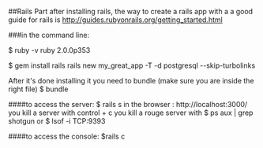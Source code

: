##Rails Part
after installing rails, the way to create a rails app with a 
a good guide for rails is
http://guides.rubyonrails.org/getting_started.html

###in the command line:

$ ruby -v
ruby 2.0.0p353

$ gem install rails
rails new my_great_app -T -d postgresql --skip-turbolinks

After it's done installing it you need to bundle
(make sure you are inside the right file)
$ bundle

####to access the server:
$ rails s
in the browser : http://localhost:3000/
you kill a server with control + c
you kill a rouge server with  $ ps aux | grep shotgun  or $ lsof -i TCP:9393

####to access the console:
$rails c

